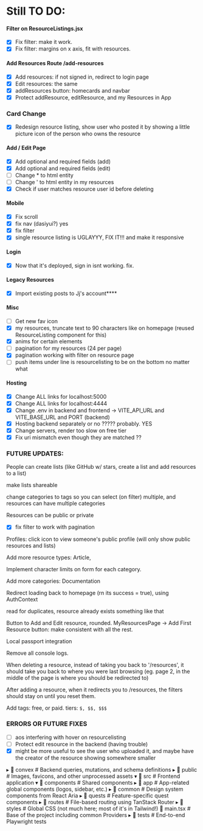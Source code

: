 # **Still TO DO:**

#### Filter on ResourceListings.jsx

* [X] Fix filter: make it work.
* [X] Fix filter: margins on x axis, fit with resources.

#### Add Resources Route /add-resources

* [X] Add resources: if not signed in, redirect to login page
* [X] Edit resources: the same
* [X] addResources button: homecards and navbar
* [X] Protect addResource, editResource, and my Resources in App

### Card Change

* [X] Redesign resource listing, show user who posted it by showing a little picture icon of the person who owns the resource

#### Add / Edit Page

* [X] Add optional and required fields (add)
* [X] Add optional and required fields (edit)
* [ ] Change * to html entity
* [ ] Change ' to html entity in my resources
* [X] Check if user matches resource user id before deleting

#### Mobile

* [X] Fix scroll
* [X] fix nav (dasiyui?) yes
* [X] fix filter
* [X] single resource listing is UGLAYYY, FIX IT!!! and make it responsive

#### Login

* [X] Now that it's deployed, sign in isnt working. fix.

#### Legacy Resources

* [X] Import existing posts to Jj's account****

#### Misc

* [ ] Get new fav icon
* [X] my resources, truncate text to 90 characters like on homepage (reused ResourceListing component for this)
* [X] anims for certain elements
* [ ] pagination for my resources (24 per page)
* [X] pagination working with filter on resource page
* [ ] push items under line is resourcelisting to be on the bottom no matter what

#### Hosting

* [X] Change ALL links for localhost:5000
* [X] Change ALL links for localhost:4444
* [X] Change .env in backend and frontend -> VITE_API_URL and VITE_BASE_URL and PORT (backend)
* [X] Hosting backend separately or no ????? probably. YES
* [X] Change servers, render too slow on free tier
* [X] Fix uri mismatch even though they are matched ??

### FUTURE UPDATES:

People can create lists (like GitHub w/ stars, create a list and add resources to a list)

make lists shareable

change categories to tags so you can select (on filter) multiple, and resources can have multiple categories

Resources can be public or private

* [X] fix filter to work with pagination

Profiles: click icon to view someone's public profile (will only show public resources and lists)

Add more resource types: Article,

Implement character limits on form for each category.

Add more categories: Documentation

Redirect loading back to homepage (rn its success = true), using AuthContext

read for duplicates, resource already exists something like that

Button to Add and Edit resource, rounded. MyResourcesPage -> Add First Resource button: make consistent with all the rest.

Local passport integration

Remove all console logs.

When deleting a resource, instead of taking you back to '/resources', it should take you back to where you were last browsing (eg. page 2, in the middle of the page is where you should be redirected to)

After adding a resource, when it redirects you to /resources, the filters should stay on until you reset them.

Add tags: free, or paid. tiers: `$, $$, $$$`

### ERRORS OR FUTURE FIXES

* [ ] aos interfering with hover on resourcelisting
* [ ] Protect edit resource in the backend (having trouble)
* [X] might be more useful to see the user who uploaded it, and maybe have the creator of the resource showing somewhere smaller

▸ 📂 convex         # Backend queries, mutations, and schema definitions
▸ 📂 public         # Images, favicons, and other unprocessed assets
▾ 📂 src            # Frontend application
▾ 📂 components   # Shared components
▸ 📂 app        # App-related global components (logos, sidebar, etc.)
▸ 📂 common     # Design system components from React Aria
▸ 📂 quests     # Feature-specific quest components
▸ 📂 routes       # File-based routing using TanStack Router
▸ 📂 styles       # Global CSS (not much here; most of it's in Tailwind!)
📄 main.tsx     # Base of the project including common Providers
▸ 📂 tests          # End-to-end Playwright tests
